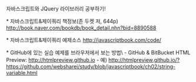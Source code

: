자바스크립트와 JQuery 라이브러리 공부하기!

\* 자바스크립트&제이쿼리 책정보(존 두켓 저, 644p)
http://book.naver.com/bookdb/book_detail.nhn?bid=8890588

\* 자바스크립트&제이쿼리 예제소스
http://javascriptbook.com/code/

\* GitHub에 있는 실습 예제를 브라우저에서 보는 방법\\
\- GitHub & BitBucket HTML Preview: http://htmlpreview.github.io
\- 예) http://htmlpreview.github.io/?https://github.com/websharei/study/blob/javascriptbook/ch02/string-variable.html
